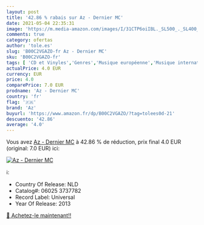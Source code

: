 ```yaml
---
layout: post
title: '42.86 % rabais sur Az - Dernier MC'
date: 2021-05-04 22:35:31
image: 'https://m.media-amazon.com/images/I/31CTP6oiIBL._SL500_._SL400_.jpg'
comments: true
category: ofertas
author: 'tole.es'
slug: 'B00C2VGAZO-fr Az - Dernier MC'
sku: 'B00C2VGAZO-fr'
tags: [ 'CD et Vinyles','Genres','Musique européenne','Musique internationale','Rap et Hip-Hop','az', ]
actualPrice: 4.0 EUR
currency: EUR
price: 4.0
comparePrice: 7.0 EUR
prodname: 'Az - Dernier MC'
country: 'fr'
flag: '🇫🇷'
brand: 'Az'
buyurl: 'https://www.amazon.fr/dp/B00C2VGAZO/?tag=tolees0d-21'
descuento: '42.86'
average: '4.0'
---
```


Vous avez [Az - Dernier MC](https://www.amazon.fr/dp/B00C2VGAZO/?tag=tolees0d-21)  à  42.86 % de réduction, prix final  4.0 EUR (original: 7.0 EUR) ici:

[![Az - Dernier MC](https://m.media-amazon.com/images/I/31CTP6oiIBL._SL500_._SL400_.jpg)](https://www.amazon.fr/dp/B00C2VGAZO/?tag=tolees0d-21)

ℹ️:

- Country Of Release: NLD
- Catalog#: 06025 3737782
- Record Label: Universal
- Year Of Release: 2013

[🛒 Achetez-le maintenant!!](https://www.amazon.fr/dp/B00C2VGAZO/?tag=tolees0d-21)
